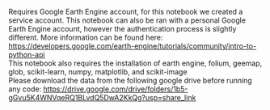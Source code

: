 Requires Google Earth Engine account, for this notebook we created a service account. This notebook can also be ran with a personal Google Earth Engine account, however the authentication process is slightly different. More information can be found here: https://developers.google.com/earth-engine/tutorials/community/intro-to-python-api  
This notebook also requires the installation of earth engine, folium, geemap, glob, scikit-learn, numpy, matplotlib, and scikit-image  
Please download the data from the following google drive before running any code: https://drive.google.com/drive/folders/1b5-gGvu5K4WNVqeRQ1BLvdQ5DwA2KkQg?usp=share_link
